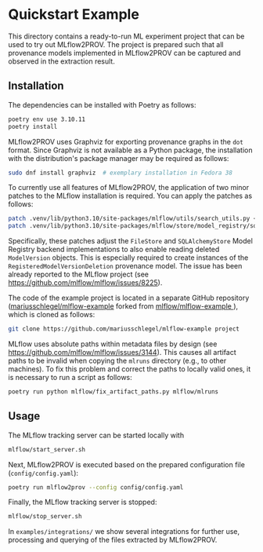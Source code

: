 # Quickstart Example

This directory contains a ready-to-run ML experiment project that can be used to try out MLflow2PROV. The project is prepared such that all provenance models implemented in MLflow2PROV can be captured and observed in the extraction result.

## Installation

The dependencies can be installed with Poetry as follows:

```bash
poetry env use 3.10.11
poetry install
```

MLflow2PROV uses Graphviz for exporting provenance graphs in the `dot` format. Since Graphviz is not available as a Python package, the installation with the distribution's package manager may be required as follows:

```bash
sudo dnf install graphviz  # exemplary installation in Fedora 38
```

To currently use all features of MLflow2PROV, the application of two minor patches to the MLflow installation is required. You can apply the patches as follows:

```bash
patch .venv/lib/python3.10/site-packages/mlflow/utils/search_utils.py < ../../patches/mlflow-2.3.2-search_utils.patch
patch .venv/lib/python3.10/site-packages/mlflow/store/model_registry/sqlalchemy_store.py < ../../patches/mlflow-2.3.2-sqlalchemy_store.patch
```

Specifically, these patches adjust the `FileStore` and `SQLAlchemyStore` Model Registry backend implementations to also enable reading deleted `ModelVersion` objects. This is especially required to create instances of the `RegisteredModelVersionDeletion` provenance model. The issue has been already reported to the MLflow project (see <https://github.com/mlflow/mlflow/issues/8225>).

The code of the example project is located in a separate GitHub repository ([mariusschlegel/mlflow-example](https://github.com/mariusschlegel/mlflow-example) forked from [mlflow/mlflow-example ](https://github.com/mlflow/mlflow-example)), which is cloned as follows:

```bash
git clone https://github.com/mariusschlegel/mlflow-example project
```

MLflow uses absolute paths within metadata files by design (see <https://github.com/mlflow/mlflow/issues/3144>). This causes all artifact paths to be invalid when copying the `mlruns` directory (e.g., to other machines). To fix this problem and correct the paths to locally valid ones, it is necessary to run a script as follows:

```bash
poetry run python mlflow/fix_artifact_paths.py mlflow/mlruns
```

## Usage

The MLflow tracking server can be started locally with

```bash
mlflow/start_server.sh
```

Next, MLflow2PROV is executed based on the prepared configuration file (`config/config.yaml`):

```bash
poetry run mlflow2prov --config config/config.yaml
```

Finally, the MLflow tracking server is stopped:

```bash
mlflow/stop_server.sh
```

In `examples/integrations/` we show several integrations for further use, processing and querying of the files extracted by MLflow2PROV.
